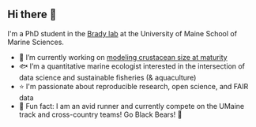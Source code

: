 ## Hi there 👋

I'm a PhD student in the [Brady lab](https://umaine.edu/bradylab/) at the University of Maine School of Marine Sciences.

- 🦀 I’m currently working on [modeling crustacean size at maturity](https://ruby.science/thesis_proposal/)
- 🐟 I’m a quantitative marine ecologist interested in the intersection of data science and sustainable fisheries (& aquaculture)
- ⭐ I'm passionate about reproducible research, open science, and FAIR data
- 👟 Fun fact: I am an avid runner and currently compete on the UMaine track and cross-country teams! Go Black Bears! 🐻
